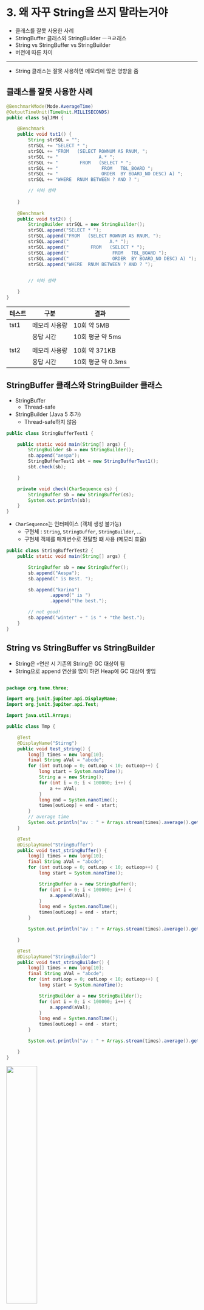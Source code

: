 # 3. 왜 자꾸 String을 쓰지 말라는거야

- 클래스를 잘못 사용한 사례
- StringBuffer 클래스와 StringBuilder ㅡㅋㄹ래스
- String vs StringBuffer vs StringBuilder
- 버전에 따른 차이

---

- String 클래스는 잘못 사용하면 메모리에 많은 영향을 줌

## 클래스를 잘못 사용한 사례

```Java
@BenchmarkMode(Mode.AverageTime)
@OutputTimeUnit(TimeUnit.MILLISECONDS)
public class SqlJMH {

    @Benchmark
    public void tst1() {
        String strSQL = "";
        strSQL += "SELECT * ";
        strSQL += "FROM   (SELECT ROWNUM AS RNUM, ";
        strSQL += "               A.* ";
        strSQL += "        FROM   (SELECT * ";
        strSQL += "                FROM   TBL_BOARD ";
        strSQL += "                ORDER  BY BOARD_NO DESC) A) ";
        strSQL += "WHERE  RNUM BETWEEN ? AND ? ";

        // 이하 생략
        
    }
    
    @Benchmark
    public void tst2() {
        StringBuilder strSQL = new StringBuilder();
        strSQL.append("SELECT * ");
        strSQL.append("FROM   (SELECT ROWNUM AS RNUM, ");
        strSQL.append("               A.* ");
        strSQL.append("        FROM   (SELECT * ");
        strSQL.append("                FROM   TBL_BOARD ");
        strSQL.append("                ORDER  BY BOARD_NO DESC) A) ");
        strSQL.append("WHERE  RNUM BETWEEN ? AND ? ");
        

        // 이하 생략

    }
}
```

| 테스트  | 구분      | 결과             |
|------|---------|----------------|
| tst1 | 메모리 사용량 | 10회 약 5MB      |
|      | 응답 시간   | 10회 평균 약 5ms   |
|      |         |                |
| tst2 | 메모리 사용량 | 10회 약 371KB    |
|      | 응답 시간   | 10회 평균 약 0.3ms |

## StringBuffer 클래스와 StringBuilder 클래스

- StringBuffer
    - Thread-safe
- StringBuilder (Java 5 추가)
    - Thread-safe하지 않음

```Java
public class StringBufferTest1 {

    public static void main(String[] args) {
        StringBuilder sb = new StringBuilder();
        sb.append("aespa");
        StringBufferTest1 sbt = new StringBufferTest1();
        sbt.check(sb);

    }

    private void check(CharSequence cs) {
        StringBuffer sb = new StringBuffer(cs);
        System.out.println(sb);
    }
}
```

- `CharSequence`는 인터페이스 (객체 생성 불가능)
    - 구현체 : `String`, `StringBuffer`, `StringBuilder`, ...
    - 구현체 객체를 매개변수로 전달할 떄 사용 (메모리 효율)

```Java
public class StringBufferTest2 {
    public static void main(String[] args) {

        StringBuffer sb = new StringBuffer();
        sb.append("Aespa");
        sb.append(" is Best. ");

        sb.append("karina")
                .append(" is ")
                .append("the best.");

        // not good!
        sb.append("winter" + " is " + "the best.");
    }
}
```

## String vs StringBuffer vs StringBuilder

- String은 `+`연산 시 기존의 String은 GC 대상이 됨
- String으로 append 연산을 많이 하면 Heap에 GC 대상이 쌓임

```Java

package org.tune.three;

import org.junit.jupiter.api.DisplayName;
import org.junit.jupiter.api.Test;

import java.util.Arrays;

public class Tmp {

    @Test
    @DisplayName("Stirng")
    public void test_string() {
        long[] times = new long[10];
        final String aVal = "abcde";
        for (int outLoop = 0; outLoop < 10; outLoop++) {
            long start = System.nanoTime();
            String a = new String();
            for (int i = 0; i < 100000; i++) {
                a += aVal;
            }
            long end = System.nanoTime();
            times[outLoop] = end - start;
        }
        // average time
        System.out.println("av : " + Arrays.stream(times).average().getAsDouble());
    }

    @Test
    @DisplayName("StringBuffer")
    public void test_stringBuffer() {
        long[] times = new long[10];
        final String aVal = "abcde";
        for (int outLoop = 0; outLoop < 10; outLoop++) {
            long start = System.nanoTime();

            StringBuffer a = new StringBuffer();
            for (int i = 0; i < 100000; i++) {
                a.append(aVal);
            }
            long end = System.nanoTime();
            times[outLoop] = end - start;
        }

        System.out.println("av : " + Arrays.stream(times).average().getAsDouble());

    }

    @Test
    @DisplayName("StringBuilder")
    public void test_stringBuilder() {
        long[] times = new long[10];
        final String aVal = "abcde";
        for (int outLoop = 0; outLoop < 10; outLoop++) {
            long start = System.nanoTime();

            StringBuilder a = new StringBuilder();
            for (int i = 0; i < 100000; i++) {
                a.append(aVal);
            }
            long end = System.nanoTime();
            times[outLoop] = end - start;
        }

        System.out.println("av : " + Arrays.stream(times).average().getAsDouble());

    }
}
```

<img src="img.png"  width="40%"/>

#### String

<img src="img_1.png"  width="50%"/>

#### StringBuffer, Builder

<img src="img_2.png"  width="50%"/>

### 결론

- String : 짧은 문자열에서 사용
- StringBuffer : Thread-safe이 필요한 환겨에서 사용
    - `static` 변수, singletone 클래스의 멤버일 경우 적합
- StringBuilder : Thread-safe가 필요하지 않은 환경에서 사용

## 버전에 따른 차이

Java 5.0이후에는 컴파일러가 `+`연산을 `StringBuilder`로 변환해서 append 연산을 수행함

### 정리

- JDK 5.0이상이면 StringBuilder로 바꿔줌
- 그러나 루프를 사용해 문자열 더할 시 Heap에 객체는 계속 쌓임
- 루프를 통해 문자열을 완성한다면 Thread-safe이 필요하면 StringBuffer, 아니면 StringBuilder 사용
